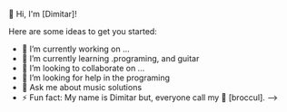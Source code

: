 👋 Hi, I'm [Dimitar]! 


Here are some ideas to get you started:

- 🔭 I’m currently working on ...
- 🌱 I’m currently learning .programing, and guitar
- 👯 I’m looking to collaborate on ...
- 🤔 I’m looking for help in the programing
- 💬 Ask me about  music solutions
- ⚡ Fun fact: My name is Dimitar but, everyone call my 🥦 [broccul].
-->
